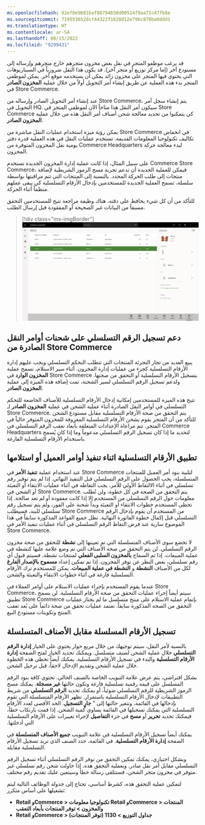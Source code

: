 ```yaml
---
ms.openlocfilehash: 92ef0e9681baf86794650d00514f9aa72c47fb8e
ms.sourcegitcommit: 719553652dcf44322f1628d12e79bc870ba0ddd1
ms.translationtype: HT
ms.contentlocale: ar-SA
ms.lasthandoff: 08/15/2022
ms.locfileid: "9299431"
---
```

قد يرغب موظفو المتجر في نقل بعض مخزون متجرهم خارج متجرهم وإرساله إلى مستودع آخر (إما مركز توزيع أو متجر آخر).  قد يكون هذا النقل ضرورياً في السيناريوهات التي يحتوي فيها المتجر على مخزون زائد يمكن أن يستخدمه موقع آخر. يمكن لموظفي المتجر بدء هذه العملية عن طريق إنشاء أمر التحويل أولاً من خلال عملية **المخزون الصادر** في Store Commerce.

عند إنشاء أمر التحويل الصادر وإرساله من Store Commerce، يتم إنشاء سجل أمر التحويل في HQ. سيكون أمر النقل هذا متاحاً الآن لموظفي المتجر في Store Commerce كي يتمكنوا من تحديد معالجة شحن أصناف أمر النقل هذه من خلال عملية **المخزون الصادر**.

يمكن رؤية ميزة استخدام عمليات النقل مباشرة من Store Commerce في انخفاض تكاليف تكنولوجيا المعلومات القديمة. تستخدم عمليات النقل في هذه العملية قدرة دفتر يومية نقل المخزون المتوفرة من Commerce Headquarters لبدء معالجة حركة المخزون. 

على سبيل المثال، إذا كانت عملية إدارة المخزون الجديدة تستخدم Commerce Store Commerce، فيمكن للعملية الجديدة أن تدعم تجربة مسح الرموز الشريطية لإضافة منتجات إلى طلب الحركة المحدد. بالنسبة إلى المنتجات التي تتم مراقبتها بواسطة سلسلة، تسمح العملية الجديدة للمستخدمين بإدخال الأرقام التسلسلية كي يبقى عملهم منظماً أثناء الحركة. 

للتأكد من أن كل شيء يحافظ على دقته، هناك وظيفة مراجعة تتيح للمستخدمين التحقق مسبقاً من البيانات غير الصحيحة أو المفقودة قبل إرسال الطلب. 

> [!div class="mx-imgBorder"]
> [ ![لقطة شاشة لصفحة حركة المخزون، تُظهر نقل القفازات المرتجعة إلى أرضية المبيعات.](../media/inventory-transfer-ss.png) ](../media/inventory-transfer-ss.png#lightbox)

## <a name="support-serial-number-registration-on-outbound-transfer-order-shipments-from-store-commerce"></a>دعم تسجيل الرقم التسلسلي على شحنات أوامر النقل الصادرة من Store Commerce
يبيع العديد من تجار التجزئة المنتجات التي تتطلب التحكم التسلسلي ويجب عليهم إدارة الأرقام التسلسلية كجزء من عمليات إدارة المخزون. أثناء سير الاستلام، تسمح عملية **المخزون الوارد** في Store Commerce بتسجيل الأرقام التسلسلية أو التحقق من صحتها. ولدعم تسجيل الرقم التسلسلي لسير الشحنة، تمت إضافة هذه الميزة إلى عملية **المخزون الصادر**.

تتيح هذه الميزة للمستخدمين إمكانية إدخال الأرقام التسلسلية للأصناف الخاضعة للتحكم التسلسلي في أوامر النقل الصادرة أثناء عملية الشحن في عملية **المخزون الصادر** لـ Store Commerce. يتم التحقق من صحة الأرقام التسلسلية مقابل مستودع الشحن للتأكد من أن المتجر يقوم بشحن الأرقام التسلسلية المعروفة للمخزون المتوفر حالياً في المتجر. تتم مراعاة الإعدادات المتعلقة بأبعاد تعقب الرقم التسلسلي في Commerce Headquarters لتحديد ما إذا كان تسجيل الرقم التسلسلي مدعوماً وما إذا كان يُسمح باستخدام الأرقام التسلسلية الفارغة.

## <a name="apply-serial-numbers-during-customer-order-fulfillment-or-pickup"></a>تطبيق الأرقام التسلسلية اثناء تنفيذ أوامر العميل أو استلامها
عند استخدام عملية **تنفيذ الأمر** في Store Commerce لتلبية بنود أمر العميل للمنتجات المتسلسلة، يجب الحصول على الرقم التسلسلي قبل التنفيذ النهائي. إذا لم يتم توفير رقم تسلسلي في أثناء الالتقاط الأولي للأمر، يجب التقاطه في أثناء عمليات الانتقاء أو التعبئة أو الشحن في Store Commerce. يتم التحقق من الصحة في كل خطوة، ولن تُطلب معلومات حول الرقم التسلسلي من المستخدم إلا إذا كانت مفقودة أو لم تعد صالحة. إذا تخطى المستخدم خطوات الانتقاء أو التعبئة وبدأ شحنة على الفور، ولم يتم تسجيل رقم تسلسلي للبند، فسيطلب Store Commerce من المستخدم أن يقوم بإدخال الرقم التسلسلي قبل إكمال خطوة الفاتورة النهائية. تظل جميع القواعد المذكورة سابقاً في هذا الموضوع سارية عند فرض التقاط الرقم التسلسلي في أثناء عمليات تنفيذ الأمر في Store Commerce. 

‏‫لا تخضع سوى الأصناف المتسلسلة التي تم تعيينها إلى **نشطة** للتحقق من صحة مخزون الرقم التسلسلي.‬ لن يتم التحقق من صحة الأصناف التي تم وضع علامة عليها كنشطة في عملية المبيعات. إذا تم السماح **بالمخزون السلبي الفعلي** لمنتجات نشطة، فسيتم قبول أي رقم تسلسلي، بغض النظر عن توفر المخزون. إذا تم تمكين إعداد **مسموح بالإصدار الفارغ** لكل من الأصناف **النشطة** و **النشطة في عملية المبيعات**، يمكن للمستخدم ترك الأرقام التسلسلية فارغة في أثناء خطوات الانتقاء والتعبئة والشحن.‬

عندما يقوم المستخدم بإجراء عمليات الاستلام على أوامر العملاء في Store Commerce، سيتم أيضاً إجراء عمليات التحقق من صحة الأرقام التسلسلية. لن يسمح تطبيق Store Commerce بإتمام عملية الاستلام على منتج متسلسل ما لم يجتاز عمليات التحقق من الصحة المذكورة سابقاً. تعتمد عمليات تحقق من صحة دائماً على بُعد تعقب المنتج وتكوينات مستودع البيع.

## <a name="register-serial-numbers-against-serialized-items"></a>تسجيل الأرقام المسلسلة مقابل الأصناف المتسلسلة
بالنسبة لأمر النقل، سيتم توجيهك من خلال مربع حوار يحتوي على الخيار **إدارة الرقم التسلسلي** خلال عملية الشحن لصنف متسلسل. ويمكنك تحديد الخيار لفتح الصفحة **إدارة الأرقام التسلسلية** والبدء في تسجيل الأرقام التسلسلية. يمكنك أيضاً تخطي هذه الخطوة خلال عملية الشحن وتقديم الإدخال لاحقاً، قبل ترحيل الشحن.

بشكل افتراضي، يتم عرض علامة التبويب الخاصة بالصنف الحالي. تحتوي كافة بنود الرقم المسلسل على قيمه رقمية تسلسلية فارغة وتكون حالتها **غير مسجلة**. يمكنك مسح الرموز الشريطية للرقم التسلسلي ضوئياً، أو يمكنك تحديد **الرقم التسلسلي** من شريط التطبيقات لإدخال الأرقام التسلسلية باستمرار. تظهر الأرقام المتسلسلة التي تقوم بإدخالها في القائمة، وتتغير حالتها إلى " **‏‫جارٍ التسجيل**. الحد الأقصى لعدد الأرقام التسلسلية التي يمكنك تسجيلها في القائمة يساوي كمية الشحن. إذا قمت بارتكاب خطأ، فيمكنك تحديد **تحرير** أو **مسح** في جزء **التفاصيل** لإجراء تغييرات على الأرقام التسلسلية التي أدخلتها.

يمكنك أيضاً تسجيل الأرقام التسلسلية في علامة التبويب **جميع الأصناف المتسلسلة** في الصفحة **إدارة الأرقام التسلسلية**. في القائمة، حدد الصنف الذي تريد تسجيل الأرقام التسلسلية مقابله.

وبشكل اختياري، يمكنك تمكين التحقق من توفر الرقم التسلسلي أثناء تسجيل الرقم التسلسلي مقابل أمر نقل صادر. وبعملية التحقق هذه، إذا حاولت شحن رقم تسلسلي غير متوفر في مخزون متجر الشحن، فستتلقى رسالة خطأ وسيتعين عليك تقديم رقم مختلف.

لتمكين عملية التحقق هذه، كشرط أساسي، تحتاج إلى جدولة الوظائف التالية ليتم تشغيلها على أساس متكرر:

- **Retail وCommerce > تكنولوجيا معلومات Retail وCommerce > المنتجات والمخزون > توفر المنتجات بأبعاد التعقب**
- **Retail وCommerce > جداول التوزيع > 1130 (توفر المنتجات)**
